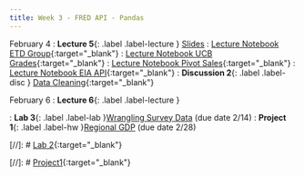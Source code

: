 ```yaml
---
title: Week 3 - FRED API - Pandas
---
```


February 4
: **Lecture 5**{: .label .label-lecture } [Slides](https://docs.google.com/presentation/d/1J5yTBfiWO6xV9TKmKgRrSpZZB1sus2LerbdfyUyoCsY/edit?usp=sharing)
: [Lecture Notebook ETD Group](https://datahub.berkeley.edu/hub/user-redirect/git-pull?repo=https%3A%2F%2Fgithub.com%2FUCB-Econ-148%2Fecon148-sp25&branch=main&urlpath=lab%2Ftree%2Fecon148-sp25%2Flec%2Flec3.1%2FLec3.1Pandas.ipynb){:target="_blank"} 
: [Lecture Notebook UCB Grades](https://datahub.berkeley.edu/hub/user-redirect/git-pull?repo=https%3A%2F%2Fgithub.com%2FUCB-Econ-148%2Fecon148-sp25&branch=main&urlpath=lab%2Ftree%2Fecon148-sp25%2Flec%2Flec3.1%2FLec3.1_UCBdegreedata.ipynb){:target="_blank"} 
: [Lecture Notebook Pivot Sales](https://datahub.berkeley.edu/hub/user-redirect/git-pull?repo=https%3A%2F%2Fgithub.com%2FUCB-Econ-148%2Fecon148-sp25&branch=main&urlpath=lab%2Ftree%2Fecon148-sp25%2Flec%2Flec3.1%2FLec3.1SalesPivot.ipynb){:target="_blank"} 
: [Lecture Notebook EIA API](https://datahub.berkeley.edu/hub/user-redirect/git-pull?repo=https%3A%2F%2Fgithub.com%2FUCB-Econ-148%2Fecon148-sp25&branch=main&urlpath=lab%2Ftree%2Fecon148-sp25%2Flec%2Flec3.1%2FEIA_api_notebook.ipynb){:target="_blank"} 
: **Discussion 2**{: .label .label-disc } [Data Cleaning](https://docs.google.com/presentation/d/10INe-mi3qqw2lR6VSMybf4ULrvJ9ZXgzjIaXfRD9Hfo/edit?usp=sharing){:target="_blank"} 


February 6
: **Lecture 6**{: .label .label-lecture }

: **Lab 3**{: .label .label-lab }[Wrangling Survey Data]() (due date 2/14)
: **Project 1**{: .label .label-hw }[Regional GDP]() (due date 2/28)


[//]: # [Lab 2](){:target="_blank"} 


[//]: # [Project1](){:target="_blank"} 


